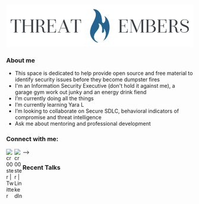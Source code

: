 ![threatmebers](TEsmall.png)

### About me
- This space is dedicated to help provide open source and free material to identify security issues before they become dumpster fires
- I'm an Information Security Executive (don't hold it against me), a garage gym work out junky and an energy drink fiend 
- I’m currently doing all the things
- I’m currently learning Yara L
- I’m looking to collaborate on Secure SDLC, behavioral indicators of compromise and threat intelligence
- Ask me about mentoring and professional development

### Connect with me:
-->
[<img align="left" alt="cr00ster | Twitter" width="22px" src="https://cdn.jsdelivr.net/npm/simple-icons@v3/icons/twitter.svg" />][twitter]
[<img align="left" alt="cr00ster | LinkedIn" width="22px" src="https://cdn.jsdelivr.net/npm/simple-icons@v3/icons/linkedin.svg" />][linkedin]

[twitter]: https://twitter.com/cr00ster
[linkedin]: https://www.linkedin.com/in/christopher-russell-5a9b20a7/


### Recent Talks

 
